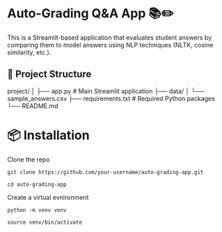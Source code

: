# Auto-Grading Q&A App 📚✏️

This is a Streamlit-based application that evaluates student answers by comparing them to model answers using NLP techniques (NLTK, cosine similarity, etc.).

## 📂 Project Structure
project/
│
├── app.py # Main Streamlit application
├── data/
│ └── sample_answers.csv 
├── requirements.txt # Required Python packages
└── README.md 

# 📦 Installation
 Clone the repo
```
git clone https://github.com/your-username/auto-grading-app.git

cd auto-grading-app

 ```
Create a virtual evnironment
 ```
python -m venv venv

source venv/bin/activate
 ```

